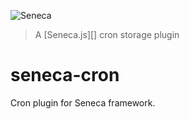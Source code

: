 ![Seneca](http://senecajs.org/files/assets/seneca-logo.png)
> A [Seneca.js][] cron storage plugin

seneca-cron
============

Cron plugin for Seneca framework.

